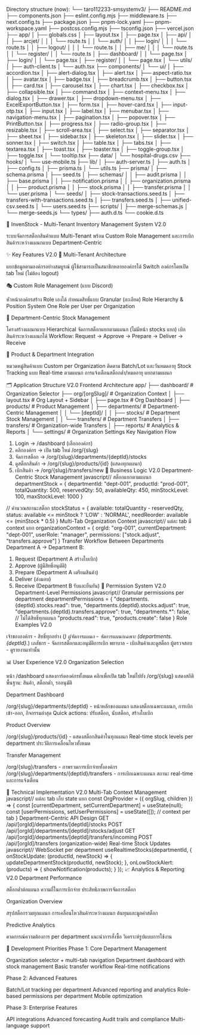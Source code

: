 Directory structure (now):
└── taro112233-smsystemv3/
    ├── README.md
    ├── components.json
    ├── eslint.config.mjs
    ├── middleware.ts
    ├── next.config.ts
    ├── package.json
    ├── pnpm-lock.yaml
    ├── pnpm-workspace.yaml
    ├── postcss.config.mjs
    ├── tsconfig.json
    ├── vercel.json
    ├── app/
    │   ├── globals.css
    │   ├── layout.tsx
    │   ├── page.tsx
    │   ├── api/
    │   │   ├── arcjet/
    │   │   │   └── route.ts
    │   │   └── auth/
    │   │       ├── login/
    │   │       │   └── route.ts
    │   │       ├── logout/
    │   │       │   └── route.ts
    │   │       ├── me/
    │   │       │   └── route.ts
    │   │       └── register/
    │   │           └── route.ts
    │   ├── dashboard/
    │   │   └── page.tsx
    │   ├── login/
    │   │   └── page.tsx
    │   ├── register/
    │   │   └── page.tsx
    │   └── utils/
    │       ├── auth-client.ts
    │       └── auth.tsx
    ├── components/
    │   └── ui/
    │       ├── accordion.tsx
    │       ├── alert-dialog.tsx
    │       ├── alert.tsx
    │       ├── aspect-ratio.tsx
    │       ├── avatar.tsx
    │       ├── badge.tsx
    │       ├── breadcrumb.tsx
    │       ├── button.tsx
    │       ├── card.tsx
    │       ├── carousel.tsx
    │       ├── chart.tsx
    │       ├── checkbox.tsx
    │       ├── collapsible.tsx
    │       ├── command.tsx
    │       ├── context-menu.tsx
    │       ├── dialog.tsx
    │       ├── drawer.tsx
    │       ├── dropdown-menu.tsx
    │       ├── ExcelExportButton.tsx
    │       ├── form.tsx
    │       ├── hover-card.tsx
    │       ├── input-otp.tsx
    │       ├── input.tsx
    │       ├── label.tsx
    │       ├── menubar.tsx
    │       ├── navigation-menu.tsx
    │       ├── pagination.tsx
    │       ├── popover.tsx
    │       ├── PrintButton.tsx
    │       ├── progress.tsx
    │       ├── radio-group.tsx
    │       ├── resizable.tsx
    │       ├── scroll-area.tsx
    │       ├── select.tsx
    │       ├── separator.tsx
    │       ├── sheet.tsx
    │       ├── sidebar.tsx
    │       ├── skeleton.tsx
    │       ├── slider.tsx
    │       ├── sonner.tsx
    │       ├── switch.tsx
    │       ├── table.tsx
    │       ├── tabs.tsx
    │       ├── textarea.tsx
    │       ├── toast.tsx
    │       ├── toaster.tsx
    │       ├── toggle-group.tsx
    │       ├── toggle.tsx
    │       └── tooltip.tsx
    ├── data/
    │   └── hospital-drugs.csv
    ├── hooks/
    │   └── use-mobile.ts
    ├── lib/
    │   ├── auth-server.ts
    │   ├── auth.ts
    │   ├── config.ts
    │   ├── prisma.ts
    │   └── utils.ts
    ├── prisma/
    │   ├── schema.prisma
    │   ├── seed.ts
    │   ├── schemas/
    │   │   ├── audit.prisma
    │   │   ├── base.prisma
    │   │   ├── notification.prisma
    │   │   ├── organization.prisma
    │   │   ├── product.prisma
    │   │   ├── stock.prisma
    │   │   ├── transfer.prisma
    │   │   └── user.prisma
    │   └── seeds/
    │       ├── stock-transactions.seed.ts
    │       ├── transfers-with-transactions.seed.ts
    │       ├── transfers.seed.ts
    │       ├── unified-csv.seed.ts
    │       └── users.seed.ts
    ├── scripts/
    │   ├── merge-schemas.js
    │   └── merge-seeds.js
    └── types/
        ├── auth.d.ts
        └── cookie.d.ts


🏢 InvenStock - Multi-Tenant Inventory Management System V2.0

ระบบจัดการสต็อกสินค้าแบบ Multi-Tenant พร้อม Custom Role Management และการเบิกสินค้าระหว่างแผนกแบบ Department-Centric

✨ Key Features V2.0
🏢 Multi-Tenant Architecture

แยกข้อมูลตามองค์กรอย่างสมบูรณ์
ผู้ใช้สามารถเป็นสมาชิกหลายองค์กรได้
Switch องค์กรโดยเปิด tab ใหม่ (ไม่ต้อง logout)

🎭 Custom Role Management (แบบ Discord)

หัวหน้าองค์กรสร้าง Role เองได้
กำหนดสิทธิ์แบบ Granular (ละเอียด)
Role Hierarchy & Position System
One Role per User per Organization

🏬 Department-Centric Stock Management

โครงสร้างแผนกแบบ Hierarchical
จัดการสต็อกแยกตามแผนก (ไม่มีหน้า stocks แยก)
เบิกสินค้าระหว่างแผนกได้
Workflow: Request → Approve → Prepare → Deliver → Receive

💼 Product & Department Integration

หมวดหมู่สินค้าแบบ Custom per Organization
ติดตาม Batch/Lot และวันหมดอายุ
Stock Tracking แบบ Real-time ตามแผนก
การแจ้งเตือนสต็อกต่ำ/หมดอายุ แยกตามแผนก

🗂️ Application Structure V2.0
Frontend Architecture
app/
├── dashboard/                   # Organization Selector
├── org/[orgSlug]/              # Organization Context
│   ├── layout.tsx              # Org Layout + Sidebar
│   ├── page.tsx                # Org Dashboard
│   ├── products/               # Product Management
│   ├── departments/            # Department-Centric Management
│   │   └── [deptId]/
│   │       ├── stocks/         # Department Stock Management
│   │       └── transfers/      # Department Transfers
│   ├── transfers/              # Organization-wide Transfers
│   ├── reports/                # Analytics & Reports
│   └── settings/               # Organization Settings
Key Navigation Flow
1. Login → /dashboard (เลือกองค์กร)
2. คลิกองค์กร → เปิด tab ใหม่ /org/{slug}
3. จัดการสต็อก → /org/{slug}/departments/{deptId}/stocks
4. ดูสต็อกสินค้า → /org/{slug}/products/{id} (แสดงทุกแผนก)
5. เบิกสินค้า → /org/{slug}/transfers/new
🎯 Business Logic V2.0
Department-Centric Stock Management
javascript// สต็อกแยกตามแผนก
departmentStock = {
  departmentId: "dept-001",
  productId: "prod-001", 
  totalQuantity: 500,
  reservedQty: 50,
  availableQty: 450,
  minStockLevel: 100,
  maxStockLevel: 1000
}

// คำนวณสถานะสต็อก
stockStatus = {
  available: totalQuantity - reservedQty,
  status: available <= minStock ? 'LOW' : 'NORMAL',
  needReorder: available <= (minStock * 0.5)
}
Multi-Tab Organization Context
javascript// แต่ละ tab มี context แยก
organizationContext = {
  orgId: "org-001",
  currentDepartment: "dept-001", 
  userRole: "manager",
  permissions: ["stock.adjust", "transfers.approve"]
}
Transfer Workflow Between Departments
Department A → Department B:
1. Request (Department A สร้างใบเบิก)
2. Approve (ผู้มีสิทธิ์อนุมัติ)
3. Prepare (Department A เตรียมสินค้า)
4. Deliver (ส่งมอบ)
5. Receive (Department B รับและยืนยัน)
🔐 Permission System V2.0
Department-Level Permissions
javascript// Granular permissions per department
departmentPermissions = {
  "departments.{deptId}.stocks.read": true,
  "departments.{deptId}.stocks.adjust": true,
  "departments.{deptId}.transfers.approve": true,
  "departments.*": false, // ไม่ได้สิทธิ์ทุกแผนก
  "products.read": true,
  "products.create": false
}
Role Examples V2.0

เจ้าขององค์กร - สิทธิ์ทุกอย่าง (*)
ผู้จัดการแผนก - จัดการแผนกเฉพาะ (departments.{deptId}.*)
เภสัชกร - จัดการสต็อกและอนุมัติการเบิก
พยาบาล - เบิกสินค้าและดูสต็อก
ผู้ตรวจสอบ - ดูรายงานเท่านั้น

📊 User Experience V2.0
Organization Selection

หน้า /dashboard แสดงการ์ดองค์กรทั้งหมด
คลิกเพื่อเปิด tab ใหม่ไปยัง /org/{slug}
แสดงสถิติพื้นฐาน: สินค้า, สต็อกต่ำ, รออนุมัติ

Department Dashboard

/org/{slug}/departments/{deptId} - หน้าหลักของแผนก
แสดงสต็อกเฉพาะแผนก, การเบิกเข้า-ออก, กิจกรรมล่าสุด
Quick actions: ปรับสต็อก, นับสต็อก, สร้างใบเบิก

Product Overview

/org/{slug}/products/{id} - แสดงสต็อกสินค้าในทุกแผนก
Real-time stock levels per department
ประวัติการเคลื่อนไหวทั้งหมด

Transfer Management

/org/{slug}/transfers - ภาพรวมการเบิกจ่ายทั้งองค์กร
/org/{slug}/departments/{deptId}/transfers - การเบิกเฉพาะแผนก
สถานะ real-time และการแจ้งเตือน

🚀 Technical Implementation V2.0
Multi-Tab Context Management
javascript// แต่ละ tab เก็บ state แยก
const OrgProvider = ({ orgSlug, children }) => {
  const [currentDepartment, setCurrentDepartment] = useState(null);
  const [userPermissions, setUserPermissions] = useState([]);
  // context per tab
}
Department-Centric API Design
GET /api/[orgId]/departments/[deptId]/stocks
POST /api/[orgId]/departments/[deptId]/stocks/adjust
GET /api/[orgId]/departments/[deptId]/transfers/incoming
POST /api/[orgId]/transfers (organization-wide)
Real-time Stock Updates
javascript// WebSocket per department
useRealtimeStocks(departmentId, {
  onStockUpdate: (productId, newStock) => {
    updateDepartmentStock(productId, newStock);
  },
  onLowStockAlert: (products) => {
    showNotification(products);
  }
});
📈 Analytics & Reporting V2.0
Department Performance

สต็อกต่ำต่อแผนก
ความถี่ในการเบิกจ่าย
ประสิทธิภาพการจัดการสต็อก

Organization Overview

สรุปสต็อกรวมทุกแผนก
การเคลื่อนไหวสินค้าระหว่างแผนก
ต้นทุนและมูลค่าสต็อก

Predictive Analytics

คาดการณ์ความต้องการ per department
แนะนำการสั่งซื้อ
วิเคราะห์รูปแบบการใช้งาน


🎯 Development Priorities
Phase 1: Core Department Management

Organization selector + multi-tab navigation
Department dashboard with stock management
Basic transfer workflow
Real-time notifications

Phase 2: Advanced Features

Batch/Lot tracking per department
Advanced reporting and analytics
Role-based permissions per department
Mobile optimization

Phase 3: Enterprise Features

API integrations
Advanced forecasting
Audit trails and compliance
Multi-language support
